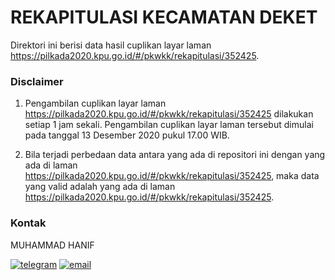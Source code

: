 
# REKAPITULASI KECAMATAN DEKET

Direktori ini berisi data hasil cuplikan layar laman https://pilkada2020.kpu.go.id/#/pkwkk/rekapitulasi/352425.

### Disclaimer

1. Pengambilan cuplikan layar laman https://pilkada2020.kpu.go.id/#/pkwkk/rekapitulasi/352425 dilakukan setiap 1 jam sekali. Pengambilan cuplikan layar laman tersebut dimulai pada tanggal 13 Desember 2020 pukul 17.00 WIB.

2. Bila terjadi perbedaan data antara yang ada di repositori ini dengan yang ada di laman https://pilkada2020.kpu.go.id/#/pkwkk/rekapitulasi/352425, maka data yang valid adalah yang ada di laman https://pilkada2020.kpu.go.id/#/pkwkk/rekapitulasi/352425.

### Kontak

MUHAMMAD HANIF

[![telegram](https://img.shields.io/badge/telegram-@muhammad__hanif-blue)](https://t.me/muhammad_hanif) [![email](https://img.shields.io/badge/email-moehammadhanif@gmail.com-white)](mailto:moehammadhanif@gmail.com)



